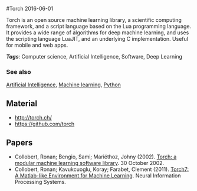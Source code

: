 
#Torch
2016-06-01

Torch is an open source machine learning library, a scientific computing framework, and a script language based on the Lua programming language. It provides a wide range of algorithms for deep machine learning, and uses the scripting language LuaJIT, and an underlying C implementation.
Useful for mobile and web apps.

***Tags***: Computer science, Artificial Intelligence, Software, Deep Learning

### See also
[Artificial Intelligence](/artificial_intelligence), [Machine learning](/machine_learning), [Python](/python)
## Material
* http://torch.ch/
* https://github.com/torch

## Papers
* Collobert, Ronan; Bengio, Sami; Mariéthoz, Johny (2002). [Torch: a modular machine learning software library](http://citeseerx.ist.psu.edu/viewdoc/download;jsessionid=CBB0C8A5FE34F6D6DAFF997F6B6A205A?doi=10.1.1.8.9850&rep=rep1&type=pdf). 30 October 2002.
* Collobert, Ronan; Kavukcuoglu, Koray; Farabet, Clement (2011). [Torch7: A Matlab-like Environment for Machine Learning](http://ronan.collobert.com/pub/matos/2011_torch7_nipsw.pdf). Neural Information Processing Systems.


